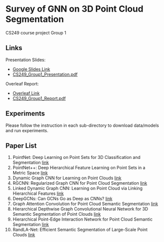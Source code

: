 # Survey of GNN on 3D Point Cloud Segmentation
CS249 course project Group 1

## Links
Presentation Slides:
- [Google Slides Link](https://docs.google.com/presentation/d/19TYVHsklaDaveOixv93qcWfy2BNE9tSaR0F59Ma2ILo/edit?usp=sharing)
- [CS249\_Group1\_Presentation.pdf](./CS249_Group1_Presentation.pdf)

Overleaf Report:
- [Overleaf Link](https://www.overleaf.com/read/mybhkcntbcfk)
- [CS249\_Group1\_Report.pdf](./CS249_Group1_Report.pdf)

## Experiments
Please follow the instruction in each sub-directory to download data/models and run experiments.

## Paper List
1. PointNet: Deep Learning on Point Sets for 3D Classification and Segmentation [link](https://openaccess.thecvf.com/content_cvpr_2017/html/Qi_PointNet_Deep_Learning_CVPR_2017_paper.html)
2. PointNet++: Deep Hierarchical Feature Learning on Point Sets in a Metric Space [link](https://papers.nips.cc/paper/2017/hash/d8bf84be3800d12f74d8b05e9b89836f-Abstract.html)
3. Dynamic Graph CNN for Learning on Point Clouds [link](https://dl.acm.org/doi/10.1145/3326362)
4. RGCNN: Regularized Graph CNN for Point Cloud Segmentation [link](https://dl.acm.org/doi/10.1145/3240508.3240621)
5. Linked Dynamic Graph CNN: Learning on Point Cloud via Linking Hierarchical Features [link](https://arxiv.org/abs/1904.10014)
6. DeepGCNs: Can GCNs Go as Deep as CNNs? [link](https://openaccess.thecvf.com/content_ICCV_2019/html/Li_DeepGCNs_Can_GCNs_Go_As_Deep_As_CNNs_ICCV_2019_paper.html)
7. Graph Attention Convolution for Point Cloud Semantic Segmentation [link](https://openaccess.thecvf.com/content_CVPR_2019/html/Wang_Graph_Attention_Convolution_for_Point_Cloud_Semantic_Segmentation_CVPR_2019_paper.html)
8. Hierarchical Depthwise Graph Convolutional Neural Network for 3D Semantic Segmentation of Point Clouds [link](https://ieeexplore.ieee.org/abstract/document/8794052)
9. Hierarchical Point-Edge Interaction Network for Point Cloud Semantic Segmentation [link](https://openaccess.thecvf.com/content_ICCV_2019/html/Jiang_Hierarchical_Point-Edge_Interaction_Network_for_Point_Cloud_Semantic_Segmentation_ICCV_2019_paper.html)
10. RandLA-Net: Efficient Semantic Segmentation of Large-Scale Point Clouds [link](https://openaccess.thecvf.com/content_CVPR_2020/html/Hu_RandLA-Net_Efficient_Semantic_Segmentation_of_Large-Scale_Point_Clouds_CVPR_2020_paper.html)
